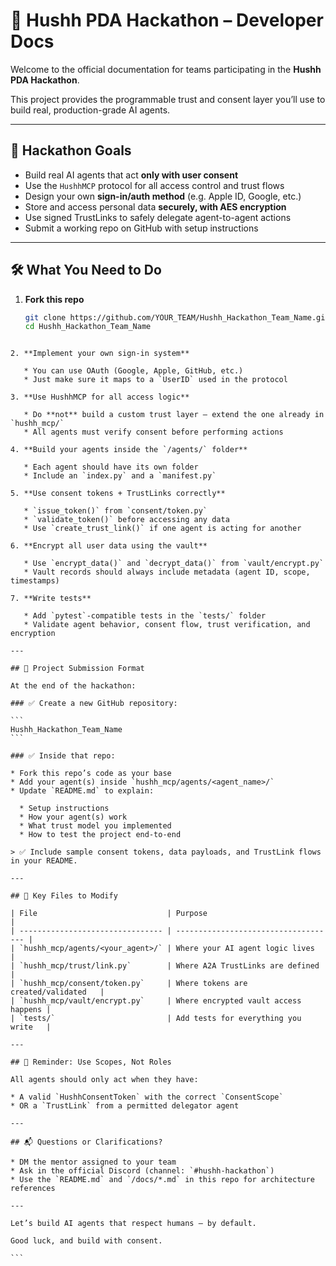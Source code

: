 # 📖 Hushh PDA Hackathon – Developer Docs

Welcome to the official documentation for teams participating in the **Hushh PDA Hackathon**.

This project provides the programmable trust and consent layer you’ll use to build real, production-grade AI agents.

---

## 🚀 Hackathon Goals

- Build real AI agents that act **only with user consent**
- Use the `HushhMCP` protocol for all access control and trust flows
- Design your own **sign-in/auth method** (e.g. Apple ID, Google, etc.)
- Store and access personal data **securely, with AES encryption**
- Use signed TrustLinks to safely delegate agent-to-agent actions
- Submit a working repo on GitHub with setup instructions

---

## 🛠 What You Need to Do

1. **Fork this repo**

   ```bash
   git clone https://github.com/YOUR_TEAM/Hushh_Hackathon_Team_Name.git
   cd Hushh_Hackathon_Team_Name
````

2. **Implement your own sign-in system**

   * You can use OAuth (Google, Apple, GitHub, etc.)
   * Just make sure it maps to a `UserID` used in the protocol

3. **Use HushhMCP for all access logic**

   * Do **not** build a custom trust layer — extend the one already in `hushh_mcp/`
   * All agents must verify consent before performing actions

4. **Build your agents inside the `/agents/` folder**

   * Each agent should have its own folder
   * Include an `index.py` and a `manifest.py`

5. **Use consent tokens + TrustLinks correctly**

   * `issue_token()` from `consent/token.py`
   * `validate_token()` before accessing any data
   * Use `create_trust_link()` if one agent is acting for another

6. **Encrypt all user data using the vault**

   * Use `encrypt_data()` and `decrypt_data()` from `vault/encrypt.py`
   * Vault records should always include metadata (agent ID, scope, timestamps)

7. **Write tests**

   * Add `pytest`-compatible tests in the `tests/` folder
   * Validate agent behavior, consent flow, trust verification, and encryption

---

## 🧪 Project Submission Format

At the end of the hackathon:

### ✅ Create a new GitHub repository:

```
Hushh_Hackathon_Team_Name
```

### ✅ Inside that repo:

* Fork this repo’s code as your base
* Add your agent(s) inside `hushh_mcp/agents/<agent_name>/`
* Update `README.md` to explain:

  * Setup instructions
  * How your agent(s) work
  * What trust model you implemented
  * How to test the project end-to-end

> ✅ Include sample consent tokens, data payloads, and TrustLink flows in your README.

---

## 📁 Key Files to Modify

| File                             | Purpose                              |
| -------------------------------- | ------------------------------------ |
| `hushh_mcp/agents/<your_agent>/` | Where your AI agent logic lives      |
| `hushh_mcp/trust/link.py`        | Where A2A TrustLinks are defined     |
| `hushh_mcp/consent/token.py`     | Where tokens are created/validated   |
| `hushh_mcp/vault/encrypt.py`     | Where encrypted vault access happens |
| `tests/`                         | Add tests for everything you write   |

---

## 🧠 Reminder: Use Scopes, Not Roles

All agents should only act when they have:

* A valid `HushhConsentToken` with the correct `ConsentScope`
* OR a `TrustLink` from a permitted delegator agent

---

## 📬 Questions or Clarifications?

* DM the mentor assigned to your team
* Ask in the official Discord (channel: `#hushh-hackathon`)
* Use the `README.md` and `/docs/*.md` in this repo for architecture references

---

Let’s build AI agents that respect humans — by default.

Good luck, and build with consent.

```

